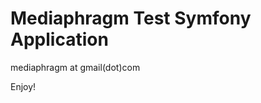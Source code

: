 Mediaphragm Test Symfony Application
====================================

mediaphragm at gmail(dot)com


Enjoy!

